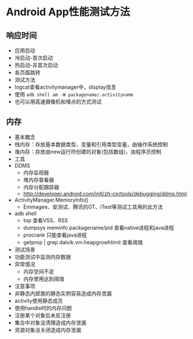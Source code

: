 # Android App性能测试方法

## 响应时间
  * 应用启动
   * 冷启动-首次启动
   * 热启动-非首次启动
  * 各页面跳转
  * 测试方法
   * logcat查看activitymanager中，display信息
   * 使用 ```adb shell am -W packagename/.activityname```
   * 也可以用高速摄像机和埋点的方式测试

## 内存
  * 基本概念
   * 栈内存：存放基本数据类型、变量和引用类型变量，由操作系统控制
   * 堆内存：存放由new运行符创建的对象(包括数组)，由程序员控制
  * 工具
   * DDMS
     * 内存监视器
     * 堆内存查看器
     * 内存分配跟踪器
     * http://developer.android.com/intl/zh-cn/tools/debugging/ddms.html
   * ActivityManager.MemoryInfo()
     * Emmagee、安测试、腾讯的GT、iTest等测试工具用的此方法
   * adb shell
     * top  查看VSS、RSS
     * dumpsys meminfo packagename/pid  查看native进程和java进程
     * procrank  只能查看java进程
     * getprop | grep dalvik.vm.heapgrowhlimit  查看阈值
  * 测试场景
   * 功能测试中监测内存数据
   * 异常情况
     * 内存空间不足
     * 内存使用达到阈值
  * 注意事项
   * 非静态内部类的静态实例容易造成内存泄漏
   * activity使用静态成员
   * 使用handle时的内存问题
   * 注册某个对象后未反注册
   * 集合中对象没清理造成内存泄漏
   * 资源对象没关闭造成内存泄漏
